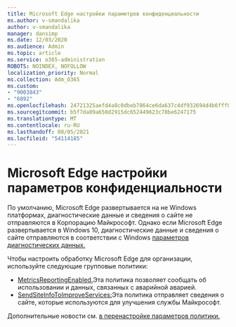 ```yaml
---
title: Microsoft Edge настройки параметров конфиденциальности
ms.author: v-smandalika
author: v-smandalika
manager: dansimp
ms.date: 12/03/2020
ms.audience: Admin
ms.topic: article
ms.service: o365-administration
ROBOTS: NOINDEX, NOFOLLOW
localization_priority: Normal
ms.collection: Adm_O365
ms.custom:
- "9003843"
- "6892"
ms.openlocfilehash: 24721325aefd4a8c0dbeb7864ce6da637c4df932694d4b6fff80cab5bb5b4319
ms.sourcegitcommit: b5f7da89a650d2915dc652449623c78be6247175
ms.translationtype: MT
ms.contentlocale: ru-RU
ms.lasthandoff: 08/05/2021
ms.locfileid: "54114185"
---
```

# <a name="microsoft-edge-configure-privacy-settings"></a>Microsoft Edge настройки параметров конфиденциальности

По умолчанию, Microsoft Edge развертывается на не Windows платформах, диагностические данные и сведения о сайте не отправляются в Корпорацию Майкрософт. Однако если Microsoft Edge развертывается в Windows 10, диагностические данные и сведения о сайте отправляются в соответствии с Windows [параметров диагностических данных.](https://docs.microsoft.com/windows/privacy/configure-windows-diagnostic-data-in-your-organization)

Чтобы настроить обработку Microsoft Edge для организации, используйте следующие групповые политики:
- [MetricsReportingEnabled.](https://docs.microsoft.com/DeployEdge/microsoft-edge-policies#metricsreportingenabled)Эта политика позволяет сообщать об использовании и данных, связанных с аварийной аварией.
- [SendSiteInfoToImproveServices:](https://docs.microsoft.com/DeployEdge/microsoft-edge-policies#sendsiteinfotoimproveservices)Эта политика отправляет сведения о сайте, которые используются для улучшения службы Майкрософт.

Дополнительные новости см. [в перенастройке параметров политики.](https://docs.microsoft.com/deployedge/microsoft-edge-enterprise-privacy-settings#configure-policy-settings)